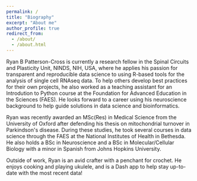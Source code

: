```yaml
---
permalink: /
title: "Biography"
excerpt: "About me"
author_profile: true
redirect_from: 
  - /about/
  - /about.html
---
```


Ryan B Patterson-Cross is currently a research fellow in the Spinal Circuits and Plasticity Unit, NINDS, NIH, USA, where he applies his passion for transparent and reproducible data science to using R-based tools for the analysis of single cell RNAseq data. To help others develop best practices for their own projects, he also worked as a teaching assistant for an Introdution to Python course at the Foundation for Advanced Education in the Sciences (FAES). He looks forward to a career using his neuroscience background to help guide solutions in data science and bioinformatics.

Ryan was recently awarded an MSc(Res) in Medical Science from the University of Oxford after defending his thesis on mitochondrial turnover in Parkindson's disease. During these studies, he took several courses in data science through the FAES at the National Institutes of Health in Bethesda. He also holds a BSc in Neuroscience and a BSc in Molecular/Cellular Biology with a minor in Spanish from Johns Hopkins University.

Outside of work, Ryan is an avid crafter with a penchant for crochet. He enjoys cooking and playing ukulele, and is a Dash app to help stay up-to-date with the most recent data!
